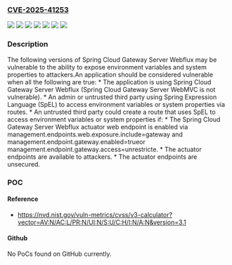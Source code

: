 ### [CVE-2025-41253](https://cve.mitre.org/cgi-bin/cvename.cgi?name=CVE-2025-41253)
![](https://img.shields.io/static/v1?label=Product&message=Spring%20Cloud%20Gateway%20Server%20Webflux&color=blue)
![](https://img.shields.io/static/v1?label=Version&message=3.1.x%20&color=brightgreen)
![](https://img.shields.io/static/v1?label=Version&message=4.0.x%20&color=brightgreen)
![](https://img.shields.io/static/v1?label=Version&message=4.1.x%20&color=brightgreen)
![](https://img.shields.io/static/v1?label=Version&message=4.2.x%20&color=brightgreen)
![](https://img.shields.io/static/v1?label=Version&message=4.3.x%20&color=brightgreen)
![](https://img.shields.io/static/v1?label=Vulnerability&message=CWE-917%3A%20Improper%20Neutralization%20of%20Special%20Elements%20used%20in%20an%20Expression%20Language%20Statement%20('Expression%20Language%20Injection')&color=brightgreen)

### Description

The following versions of Spring Cloud Gateway Server Webflux may be vulnerable to the ability to expose environment variables and system properties to attackers.An application should be considered vulnerable when all the following are true:  *  The application is using Spring Cloud Gateway Server Webflux (Spring Cloud Gateway Server WebMVC is not vulnerable).  *  An admin or untrusted third party using Spring Expression Language (SpEL) to access environment variables or system properties via routes.  *  An untrusted third party could create a route that uses SpEL to access environment variables or system properties if:  *  The Spring Cloud Gateway Server Webflux actuator web endpoint is enabled via management.endpoints.web.exposure.include=gateway and management.endpoint.gateway.enabled=trueor management.endpoint.gateway.access=unrestricte.  *  The actuator endpoints are available to attackers.  *  The actuator endpoints are unsecured.

### POC

#### Reference
- https://nvd.nist.gov/vuln-metrics/cvss/v3-calculator?vector=AV:N/AC:L/PR:N/UI:N/S:U/C:H/I:N/A:N&version=3.1

#### Github
No PoCs found on GitHub currently.

